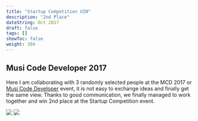 ```yaml
---
title: "Startup Competition UIN"
description: "2nd Place"
dateString: Oct 2017
draft: false
tags: []
showToc: false
weight: 304
--- 
```

## Musi Code Developer 2017

Here I am collaborating with 3 randomly selected people at the MCD 2017 or [Musi Code Developer](https://codepolitan.com/blog/musi-code-developers-2017) event, it is not easy to exchange ideas and finally get the same view. 
Thanks to good communication, we finally managed to work together and win 2nd place at the Startup Competition event.

![](/achievement/mcd2017/mcd2017.jpg)
![](/achievement/mcd2017/mcd2017-2.jpg)